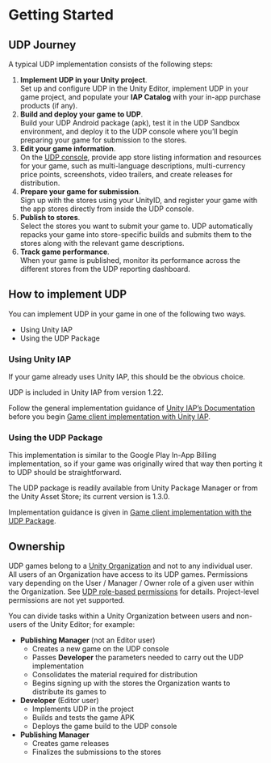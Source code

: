 # Getting Started

## UDP Journey

A typical UDP implementation consists of the following steps:

1. **Implement UDP in your Unity project**.<br/>
Set up and configure UDP in the Unity Editor, implement UDP in your game project, and populate your **IAP Catalog** with your in-app purchase products (if any).
2. **Build and deploy your game to UDP**.<br/>
Build your UDP Android package (apk), test it in the UDP Sandbox environment, and deploy it to the UDP console where you’ll begin preparing your game for submission to the stores.
3. **Edit your game information**.<br/>
On the [UDP console](https://distribute.dashboard.unity.com), provide app store listing information and resources for your game, such as multi-language descriptions, multi-currency price points, screenshots, video trailers, and create releases for distribution.
4. **Prepare your game for submission**.<br/>
Sign up with the stores using your UnityID, and register your game with the app stores directly from inside the UDP console.
5. **Publish to stores**.<br/>
Select the stores you want to submit your game to. UDP automatically repacks your game into store-specific builds and submits them to the stores along with the relevant game descriptions. 
6. **Track game performance**.<br/>
When your game is published, monitor its performance across the different stores from the UDP reporting dashboard.

<a name="how-to-implement"></a>
## How to implement UDP

You can implement UDP in your game in one of the following two ways.

* Using Unity IAP
* Using the UDP Package 

<a name="using-iap"></a>
### Using Unity IAP

If your game already uses Unity IAP, this should be the obvious choice. 

UDP is included in Unity IAP from version 1.22. 

Follow the general implementation guidance of [Unity IAP’s Documentation](https://docs.unity3d.com/Manual/UnityIAP.html) before you begin [Game client implementation with Unity IAP](games-with-iap.html#with-unity-iap).

<a name="using-udp"></a>
### Using the UDP Package

This implementation is similar to the Google Play In-App Billing implementation, so if your game was originally wired that way then porting it to UDP should be straightforward. 

The UDP package is readily available from Unity Package Manager or from the Unity Asset Store; its current version is 1.3.0. 

Implementation guidance is given in [Game client implementation with the UDP Package](games-with-iap.html#with-udp).

## Ownership

UDP games belong to a [Unity Organization](https://docs.unity3d.com/Manual/OrgsManagingyourOrganization.html) and not to any individual user. All users of an Organization have access to its UDP games. Permissions vary depending on the User / Manager / Owner role of a given user within the Organization. See [UDP role-based permissions](faq.html#org-permissions) for details. Project-level permissions are not yet supported.

You can divide tasks within a Unity Organization between users and non-users of the Unity Editor; for example:

* **Publishing Manager** (not an Editor user) 
    * Creates a new game on the UDP console 
    * Passes **Developer** the parameters needed to carry out the UDP implementation
    * Consolidates the material required for distribution
    * Begins signing up with the stores the Organization wants to distribute its games to
* **Developer** (Editor user)
    * Implements UDP in the project
    * Builds and tests the game APK
    * Deploys the game build to the UDP console
* **Publishing Manager** 
    * Creates game releases
    * Finalizes the submissions to the stores
